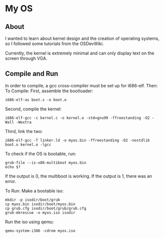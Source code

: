 # My OS
## About
I wanted to learn about kernel design and the creation of operating systems, so I followed some tutorials from the OSDevWiki.

Currently, the kernel is extremely minimal and can only display text on the screen through VGA.

## Compile and Run
In order to compile, a gcc cross-compiler must be set up for i686-elf. Then:
To Compile:
First, assemble the bootloader:
```
i686-elf-as boot.s -o boot.o
```
Second, compile the kernel:
```
i686-elf-gcc -c kernel.c -o kernel.o -std=gnu99 -ffreestanding -O2 -Wall -Wextra
```
Third, link the two:
```
i686-elf-gcc -T linker.ld -o myos.bin -ffreestanding -O2 -nostdlib boot.o kernel.o -lgcc
```

To check if the OS is bootable, run:
```
grub-file --is-x86-multiboot myos.bin
echo $?
```
If the output is 0, the multiboot is working. If the output is 1, there was an error.

To Run:
Make a bootable iso:
```
mkdir -p isodir/boot/grub
cp myos.bin isodir/boot/myos.bin
cp grub.cfg isodir/boot/grub/grub.cfg
grub-mkrescue -o myos.iso isodir
```

Run the iso using qemu:
```
qemu-system-i386 -cdrom myos.iso
```
